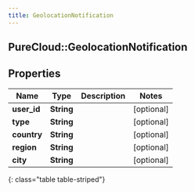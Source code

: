 ```yaml
---
title: GeolocationNotification
---
```

## PureCloud::GeolocationNotification

## Properties

|Name | Type | Description | Notes|
|------------ | ------------- | ------------- | -------------|
| **user_id** | **String** |  | [optional] |
| **type** | **String** |  | [optional] |
| **country** | **String** |  | [optional] |
| **region** | **String** |  | [optional] |
| **city** | **String** |  | [optional] |
{: class="table table-striped"}


